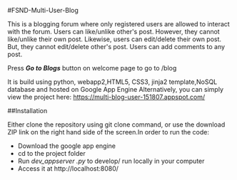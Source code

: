 #FSND-Multi-User-Blog

This is a blogging forum where only registered users are allowed to interact with the forum. Users can like/unlike other's post. However, they cannot like/unlike their own post. Likewise, users can edit/delete their own post. But, they cannot edit/delete other's post. Users can add comments to any post.

Press ***Go to Blogs*** button on welcome page to go to /blog

It is build using python, webapp2,HTML5, CSS3, jinja2 template,NoSQL database and hosted on Google App Engine
Alternatively, you can simply view the project here: https://multi-blog-user-151807.appspot.com/


##Installation

Either clone the repository using git clone command, or use the download ZIP link on the right hand side of the screen.In order to run the code:
- Download the google app engine
- cd to the project folder
- Run *dev_appserver .py* to develop/ run locally in your computer
- Access it at http://localhost:8080/
